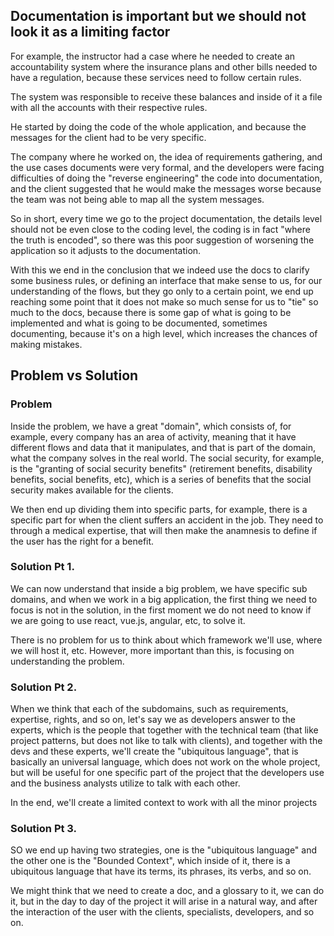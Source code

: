 ## Documentation is important but we should not look it as a limiting factor

For example, the instructor had a case where he needed to create an accountability system where the insurance plans and
other bills needed to have a regulation, because these services need to follow certain rules.

The system was responsible to receive these balances and inside of it a file with all the accounts with their respective
rules.

He started by doing the code of the whole application, and because the messages for the client had to be very specific.

The company where he worked on, the idea of requirements gathering, and the use cases documents were very formal, and the
developers were facing difficulties of doing the "reverse engineering" the code into documentation, and the client
suggested that he would make the messages worse because the team was not being able to map all the system messages.

So in short, every time we go to the project documentation, the details level should not be even close to the coding level,
the coding is in fact "where the truth is encoded", so there was this poor suggestion of worsening the application so it
adjusts to the documentation.

With this we end in the conclusion that we indeed use the docs to clarify some business rules, or defining an interface
that make sense to us, for our understanding of the flows, but they go only to a certain point, we end up reaching some
point that it does not make so much sense for us to "tie" so much to the docs, because there is some gap of what is going
to be implemented and what is going to be documented, sometimes documenting, because it's on a high level, which increases
the chances of making mistakes.

## Problem vs Solution

### Problem

Inside the problem, we have a great "domain", which consists of, for example, every company has an area of activity, meaning
that it have different flows and data that it manipulates, and that is part of the domain, what the company solves in the
real world. The social security, for example, is the "granting of social security benefits" (retirement benefits, disability
benefits, social benefits, etc), which is a series of benefits that the social security makes available for the clients.

We then end up dividing them into specific parts, for example, there is a specific part for when the client suffers an
accident in the job. They need to through a medical expertise, that will then make the anamnesis to define if the user
has the right for a benefit.

### Solution Pt 1.

We can now understand that inside a big problem, we have specific sub domains, and when we work in a big application, the
first thing we need to focus is not in the solution, in the first moment we do not need to know if we are going to use
react, vue.js, angular, etc, to solve it.

There is no problem for us to think about which framework we'll use, where we will host it, etc. However, more important
than this, is focusing on understanding the problem.

### Solution Pt 2.

When we think that each of the subdomains, such as requirements, expertise, rights, and so on, let's say we as developers
answer to the experts, which is the people that together with the technical team (that like project patterns, but does not
like to talk with clients), and together with the devs and these experts, we'll create the "ubiquitous language", that is
basically an universal language, which does not work on the whole project, but will be useful for one specific part of the
project that the developers use and the business analysts utilize to talk with each other.

In the end, we'll create a limited context to work with all the minor projects

### Solution Pt 3.

SO we end up having two strategies, one is the "ubiquitous language" and the other one is the "Bounded Context", which
inside of it, there is a ubiquitous language that have its terms, its phrases, its verbs, and so on.

We might think that we need to create a doc, and a glossary to it, we can do it, but in the day to day of the project
it will arise in a natural way, and after the interaction of the user with the clients, specialists, developers, and so on.
